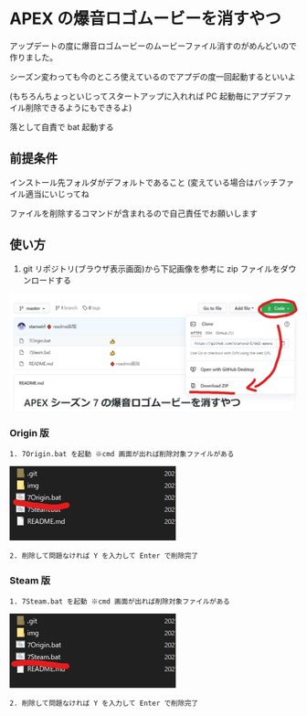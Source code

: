 # APEX の爆音ロゴムービーを消すやつ

アップデートの度に爆音ロゴムービーのムービーファイル消すのがめんどいので作りました。

シーズン変わっても今のところ使えているのでアプデの度一回起動するといいよ

(もちろんちょっといじってスタートアップに入れれば
PC 起動毎にアプデファイル削除できるようにもできるよ)

落として自責で bat 起動する

## 前提条件

インストール先フォルダがデフォルトであること
(変えている場合はバッチファイル適当にいじってね

ファイルを削除するコマンドが含まれるので自己責任でお願いします

## 使い方

1. git リポジトリ(ブラウザ表示画面)から下記画像を参考に zip ファイルをダウンロードする

![Image 1](img/01.jpg)

### Origin 版

    1. 7Origin.bat を起動 ※cmd 画面が出れば削除対象ファイルがある

![Image 2](img/02_origin.jpg)

    2. 削除して問題なければ Y を入力して Enter で削除完了

### Steam 版

    1. 7Steam.bat を起動 ※cmd 画面が出れば削除対象ファイルがある

![Image 2](img/02_steam.jpg)

    2. 削除して問題なければ Y を入力して Enter で削除完了
